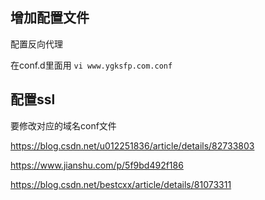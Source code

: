 ## 增加配置文件

配置反向代理

在conf.d里面用 `vi www.ygksfp.com.conf` 

## 配置ssl

要修改对应的域名conf文件



https://blog.csdn.net/u012251836/article/details/82733803

https://www.jianshu.com/p/5f9bd492f186

https://blog.csdn.net/bestcxx/article/details/81073311